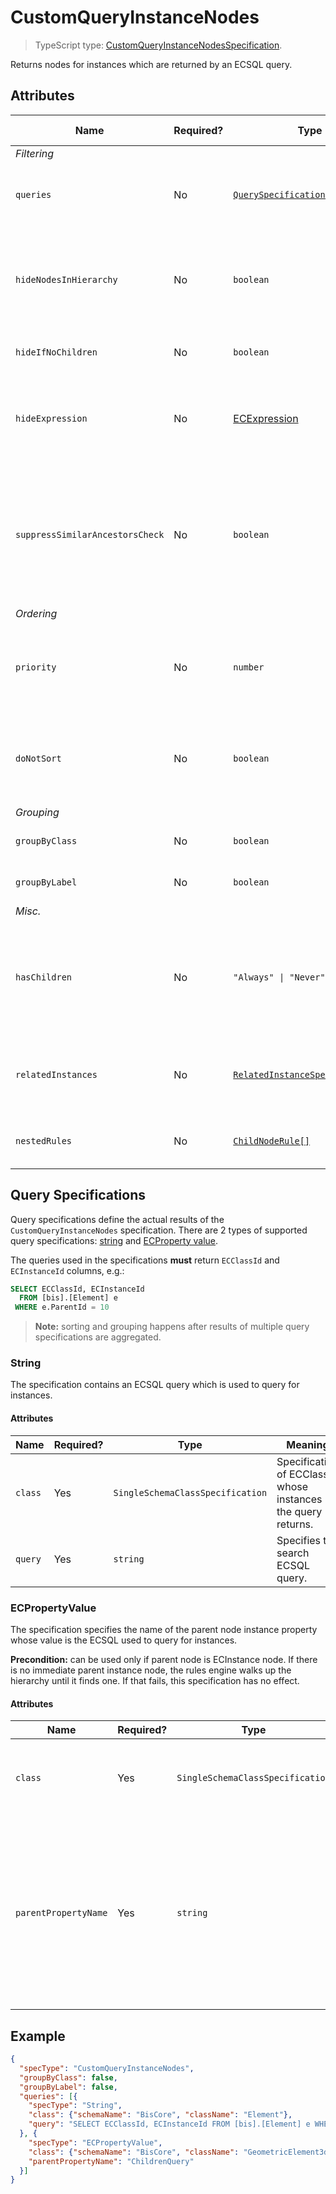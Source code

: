 # CustomQueryInstanceNodes

> TypeScript type: [CustomQueryInstanceNodesSpecification]($presentation-common).

Returns nodes for instances which are returned by an ECSQL query.

## Attributes

| Name                            | Required? | Type                                                                                | Default     | Meaning                                                                                                                                   | Performance Notes |
| ------------------------------- | --------- | ----------------------------------------------------------------------------------- | ----------- | ----------------------------------------------------------------------------------------------------------------------------------------- | ----------------- |
| *Filtering*                     |
| `queries`                       | No        | [`QuerySpecification[]`](#query-specifications)                                     | `[]`        | Specifications of queries used to create the content.                                                                                     |
| `hideNodesInHierarchy`          | No        | `boolean`                                                                           | `false`     | Hide instance nodes provided by this specification and directly show their children.                                                      | Expensive         |
| `hideIfNoChildren`              | No        | `boolean`                                                                           | `false`     | Hide nodes if they don't have children.                                                                                                   | Expensive         |
| `hideExpression`                | No        | [ECExpression](./ECExpressions.md#specification)                                    | `""`        | An ECExpression that indicates whether a node should be hidden or not.                                                                    | Expensive         |
| `suppressSimilarAncestorsCheck` | No        | `boolean`                                                                           | `false`     | Suppress similar ancestor nodes' checking when creating nodes based on this specification. [See more](./InfiniteHierarchiesPrevention.md) |
| *Ordering*                      |
| `priority`                      | No        | `number`                                                                            | `1000`      | Changes the order of specifications used to create nodes for specific branch.                                                             |
| `doNotSort`                     | No        | `boolean`                                                                           | `false`     | Suppress default sorting of nodes returned by this specification.                                                                         | Improves          |
| *Grouping*                      |
| `groupByClass`                  | No        | `boolean`                                                                           | `true`      | Group instances by ECClass                                                                                                                |
| `groupByLabel`                  | No        | `boolean`                                                                           | `true`      | Group instances by label                                                                                                                  | Expensive         |
| *Misc.*                         |
| `hasChildren`                   | No        | `"Always" \| "Never" \| "Unknown"`                                                  | `"Unknown"` | Tells the rules engine that nodes produced using this specification always or never have children.                                        | Improves          |
| `relatedInstances`              | No        | [`RelatedInstanceSpecification[]`](../Common-Rules/RelatedInstanceSpecification.md) | `[]`        | Specifications of [related instances](../Common-Rules/RelatedInstanceSpecification.md) that can be used in nodes' creation.               |
| `nestedRules`                   | No        | [`ChildNodeRule[]`](./ChildNodeRule.md)                                             | `[]`        | Specifications of [nested child node rules](./Terminology.md#nested-rule).                                                                |

## Query Specifications

Query specifications define the actual results of the `CustomQueryInstanceNodes` specification. There are 2 types of supported query specifications: [string](#string)
and [ECProperty value](#ecpropertyvalue).

The queries used in the specifications **must** return `ECClassId` and `ECInstanceId` columns, e.g.:

```SQL
SELECT ECClassId, ECInstanceId
  FROM [bis].[Element] e
 WHERE e.ParentId = 10
```

> **Note:** sorting and grouping happens after results of multiple query specifications are
aggregated.

### String

The specification contains an ECSQL query which is used to query for instances.

#### Attributes

| Name    | Required? | Type                             | Meaning                                                     |
| ------- | --------- | -------------------------------- | ----------------------------------------------------------- |
| `class` | Yes       | `SingleSchemaClassSpecification` | Specification of ECClass whose instances the query returns. |
| `query` | Yes       | `string`                         | Specifies the search ECSQL query.                           |

### ECPropertyValue

The specification specifies the name of the parent node instance property whose
value is the ECSQL used to query for instances.

**Precondition:** can be used only if parent node is ECInstance node.
If there is no immediate parent instance node, the rules engine walks
up the hierarchy until it finds one. If that fails, this specification
has no effect.

#### Attributes

| Name                 | Required? | Type                             | Meaning                                                                                                                                                        |
| -------------------- | --------- | -------------------------------- | -------------------------------------------------------------------------------------------------------------------------------------------------------------- |
| `class`              | Yes       | `SingleSchemaClassSpecification` | Specification of ECClass whose instances the query returns.                                                                                                    |
| `parentPropertyName` | Yes       | `string`                         | Specifies name of the parent instance property whose value contains the ECSQL query. **Warning:** the property whose name is specified must be of string type. |

## Example

```JSON
{
  "specType": "CustomQueryInstanceNodes",
  "groupByClass": false,
  "groupByLabel": false,
  "queries": [{
    "specType": "String",
    "class": {"schemaName": "BisCore", "className": "Element"},
    "query": "SELECT ECClassId, ECInstanceId FROM [bis].[Element] e WHERE e.ParentId = 10"
  }, {
    "specType": "ECPropertyValue",
    "class": {"schemaName": "BisCore", "className": "GeometricElement3d"},
    "parentPropertyName": "ChildrenQuery"
  }]
}
```
